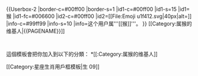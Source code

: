 {{Userbox-2
|border-c=#00ff00
|border-s=1
|id1-c=#00ff00
|id1-s=15
|id1=猴
|id1-fc=#006600
|id2-c=#00ff00
|id2=[[File:Emoji u1f412.svg|40px|alt=]]
|info-c=#99ff99
|info-s=10
|info=这个用户属'''[[猴]]'''。
}}
<includeonly>[[Category:属猴的维基人|{{PAGENAME}}]]</includeonly>
<noinclude>
<p style="clear: both; padding-top: 2em">
這個模板會把你加入到以下的分類：
*[[:Category:属猴的维基人]]
</p>

[[Category:星座生肖用戶框模板|生 09]]
</noinclude>
